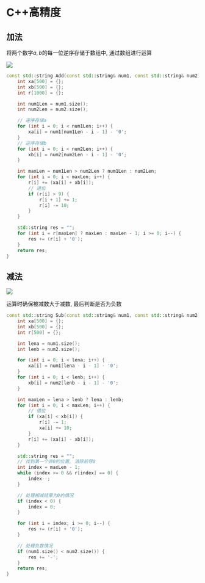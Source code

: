<!--
 * @Description: 
 * @Version: 1.0
 * @Author: dmjcb
 * @Email:  
 * @Date: 2021-10-06 13:11:32
 * @LastEditors: dmjcb
 * @LastEditTime: 2023-04-17 16:44:05
-->

# C++高精度

## 加法

将两个数字$a, b$的每一位逆序存储于数组中, 通过数组进行运算

![](/.imgur/202407061331_1.svg)

```c++
const std::string Add(const std::string& num1, const std::string& num2) {
    int xa[500] = {};
    int xb[500] = {};
    int r[1000] = {};

    int num1Len = num1.size();
    int num2Len = num2.size();

    // 逆序存储a
    for (int i = 0; i < num1Len; i++) {
        xa[i] = num1[num1Len - i - 1] - '0';
    }
    // 逆序存储b
    for (int i = 0; i < num2Len; i++) {
        xb[i] = num2[num2Len - i - 1] - '0';
    }

    int maxLen = num1Len > num2Len ? num1Len : num2Len;
    for (int i = 0; i < maxLen; i++) {
        r[i] += (xa[i] + xb[i]);
        // 进位
        if (r[i] > 9) {
            r[i + 1] += 1;
            r[i] -= 10;
        }
    }

    std::string res = "";
    for (int i = r[maxLen] ? maxLen : maxLen - 1; i >= 0; i--) {
        res += (r[i] + '0');
    }
    return res;
}
```

## 减法

![](/.imgur/202407061331_2.svg)

运算时确保被减数大于减数, 最后判断是否为负数

```C++
const std::string Sub(const std::string& num1, const std::string& num2) {
    int xa[500] = {};
    int xb[500] = {};
    int r[500] = {};

    int lena = num1.size();
    int lenb = num2.size();

    for (int i = 0; i < lena; i++) {
        xa[i] = num1[lena - i - 1] - '0';
    }
    for (int i = 0; i < lenb; i++) {
        xb[i] = num2[lenb - i - 1] - '0';
    }

    int maxLen = lena > lenb ? lena : lenb;
    for (int i = 0; i < maxLen; i++) {
        // 借位
        if (xa[i] < xb[i]) {
            r[i] -= 1;
            xa[i] += 10;
        }
        r[i] += (xa[i] - xb[i]);
    }

    std::string res = "";
    // 找到第一个非0的位置, 消除前导0
    int index = maxLen - 1;
    while (index >= 0 && r[index] == 0) {
        index--;
    }

    // 处理相减结果为0的情况
    if (index < 0) {
        index = 0;
    }

    for (int i = index; i >= 0; i--) {
        res += (r[i] + '0');
    }

    // 处理负数情况
    if (num1.size() < num2.size()) {
        res += '-';
    }
    return res;
}
```

